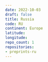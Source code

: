 ```yaml
---
date: 2022-10-03
draft: false
title: Russia
code: RU
continent: Europe
latitude:
longitude:
repo_count: 1
repositories:
- preprints-ru
---
```



